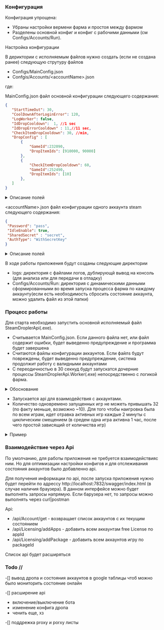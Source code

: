 
### Конфигурация 
Конфиграция упрощена:

* Убраны настройки вермени фарма и простоя между фармом
* Разделены основной конфиг и конфиг с рабочими данными (см Configs/Accounts/Run).

Настройка конфигурации

В дериктории с исполняемым файлов нужно создать (если не создана ранее) следующую струтуру файлов

 * Configs/MainConfig.json
 * Confgis/Accounts/\<accountName\>.json

 где:
 
MainConfig.json файл основной конфигурации следующего содержания:
 ``` json
 {
    "StartTimeOut": 30,
    "CoolDownAfterLoginError": 120,
    "LogWorker": false,
    "IdDropCooldown":  1, //1 sec
    "IdDropErrorCooldown" : 11,//11 sec,
    "CheckItemDropCooldown": 30, //min,
    "DropConfig" : [
        {
            "GameId":232090,
            "DropItemIds": [910000, 90000]
        },
        {
            "CheckItemDropCooldown": 60,
            "GameId":252490,
            "DropItemIds": [10]
        },
    ]
 }
 ```
 <details>
 <summary>Описание полей</summary>

  * StartTimeOut: время задержки между запусками аккаунтов на фарм в секундах
  * CoolDownAfterLoginError: время задержки между запусками аккаунтов на фарм после ошибки авторизации в секундах
  * IdDropCooldown: время задержки между запросами дропа к стим в секундах
  * IdDropErrorCooldown: время задержки после появления ошибки при попытке дропа в секундах
  * CheckItemDropCooldown: время задержки до следушего цикла дропа (для каждой игры можно переопределить свою задержку) в минутах
  * LogWorker: вести логирование работы SteamDroplerApi.Worker
  * DropConfig: описание идентификаторов дропа
    * GameId: идентификатор приложения
    * DropItemIds: список идентификаторов генераторов дропа
    * CheckItemDropCooldown: переопределенное время задержки до следушего цикла дропа в минутах

 </details>


 \<accountName\>.json файл конфигурации одного аккаунта steam следующего содержания:
 ``` json
{
  "Password": "pass",
  "IdleEnable": true,
  "SharedSecret" : "secret",
  "AuthType": "WithSecretKey"
}

 ```
 <details>
 <summary>Описание полей</summary>

  * accountName: login аккаунта
  * Password: пароль от аккаунта
  * IdleEnable: активен ли бот
  * SharedSecret: секрет из .maFile
  * AuthType: тип аутентификации  (пока что всегда через SecretKey)
   
 </details>

 В ходе работы приложения будут созданы следующие директории 

 * logs: директория с файлами логов, дублирующй вывод на консоль (для анализа или для передачи в отладку)
 * Configs/Accounts/Run: директория с динамическими данными сформированными во время запуска процесса фарма по каждому аккаунту(если есть необходимость сбросить состояние аккаунта, можно удалить файл из этой папки)

### Процесс работы 

Для старта необходимо запустить основной исполняемый файл SteamDroplerApi(.exe). 
 * Считывается MainConfig.json. Если данного файла нет, или файл содержит ошибки, будет выведенно предупреждение и программа будет завершена
 * Считаются файлы конфигурации аккаунтов. Если файлs будут повреждены, будет выведенно предупреждение, система продолжит работу с валидными аккаунтами
 * С переодичностью в 30 секнуд будут запускатся дочерние процессы SteamDroplerApi.Worker(.exe) непосредственно с логикой фарма.
 
 <details>
 <summary>Обоснование</summary>

 Данное решение потребляет больше ресурсов (RAM, CPU), но 

  * Падение 1 процесса не повлияет на фарм других аккаунтов
  * Возможно подключение proxy (TODO)
  * Отпадает необходимость дублировать дроплер по папками с ~200 аккаунтов
 </details>

  * Запускается api для взаимодействия с аккаунтами.
  * Количество одновремено запущенных игр не можеть привышать 32 (по факту меньше, возможно ~10). Для того чтобы наигровка была по всем играм, идет отравка активных игр каждые 2 минуты с циклическим смещением (в средем одна игра активна 1 час, после чего простой зависящий от количиства игр)
   <details>
 <summary>Пример</summary>

 жирным отмечены активные игры

<b>g1,g2,g3,g4</b>g5...g62,g63,g64

<b>g2,g3,g4,g5</b>g6...g63,g64,g1

<b>g3,g4,g5,g6</b>g7....g64,g1,g2

....

<b>g64,g1,g2,g3</b>g4...g61,g62,g63

 </details>


### Взаимодействие через Api

По умолчанию, для работы приложения не требуется взаимодействияс ним. Но для оптимизации настройки конфигов и для отслеживания состояния аккаунтов было добавленно api.

Для получения информации по api, после запуска приложения нужно будет перейти по адрессу http://localhost:7832/swagger/index.html  (в случае наличия браузера). В данном интерфейсе можно будет выполнять запросы напрямую. Если барузера нет, то запросы можно выполнять через curl|postman 

Api:
 * /api/Account/get - возвращает список аккаунтов с их текущим состоянием
 * /api/Licensing/addApps - добавить всем аккаунтам free License по appId
 * /api/Licensing/addPackage - добавить всем аккаунтов игру по packageId

 Список api будет расширяться

### Todo //

 -[] вывод дропа и состояния аккаунтов в google таблицы чтоб можно было мониторить состояние онлайн

-[] расширение api
 * включение/выключение бота
 * изменение конфига дропа
 * ченить еще, хз


-[] поддрежка proxy и porxy листы
